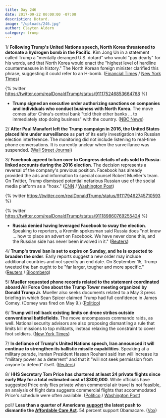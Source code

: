 ```yaml
---
title: Day 246
date: 2017-09-22 00:00:00 -07:00
description: Dotard.
image: "/uploads/246.jpg"
author: Clayton Aldern
category: trump
---
```


1/ **Following Trump's United Nations speech, North Korea threatened to detonate a hydrogen bomb in the Pacific**. Kim Jong Un in a statement called Trump a "mentally deranged U.S. dotard" who would "pay dearly" for his words, and that North Korea would enact the "highest level of hardline countermeasure in history." The North Korean foreign minister clarified this phrase, suggesting it could refer to an H-bomb. ([Financial Times](https://www.ft.com/content/199a98be-9ee0-11e7-8cd4-932067fbf946) / [New York Times](https://www.nytimes.com/2017/09/21/world/asia/kim-trump-rocketman-dotard.html))

{% twitter https://twitter.com/realDonaldTrump/status/911175246853664768
\%}

* **Trump signed an executive order authorizing sanctions on companies and individuals who conduct business with North Korea**. The move comes after China's central bank "told their other banks ... to immediately stop doing business" with the country. ([NBC News](https://www.nbcnews.com/politics/white-house/trump-we-will-be-putting-more-sanctions-north-korea-n803376))

2/ **After Paul Manafort left the Trump campaign in 2016, the United States placed him under surveillance** as part of its early investigation into Russian election interference. The monitoring did not include listening to real-time phone conversations. It is currently unclear when the surveillance was suspended. ([Wall Street Journal](https://www.wsj.com/articles/u-s-monitored-manafort-after-he-left-trump-campaign-1506034258))

3/ **Facebook agreed to turn over to Congress details of ads sold to Russia-linked accounts during the 2016 election**. The decision represents a reversal of the company's previous position. Facebook has already provided the ads and information to special counsel Robert Mueller's team. On Twitter, Trump dismissed potential nefarious Russian use of the social media platform as a "hoax." ([CNN](http://money.cnn.com/2017/09/21/media/mark-zuckerberg-facebook-russian-ads/index.html) / [Washington Post](https://www.washingtonpost.com/business/technology/facebook-to-turn-over-thousands-of-russian-ads-to-congress-reversing-decision/2017/09/21/9790b242-9f00-11e7-9083-fbfddf6804c2_story.html))

{% twitter https://twitter.com/realDonaldTrump/status/911179462745710593
\%}

{% twitter https://twitter.com/realDonaldTrump/status/911189860769255424
\%}

* **Russia denied having leveraged Facebook to sway the election**. Speaking to reporters, a Kremlin spokesman said Russia does "not know ... how to place an advert on Facebook. We have never done this, and the Russian side has never been involved in it." ([Reuters](https://www.reuters.com/article/us-usa-trump-russia-facebook/kremlin-russia-did-not-use-facebook-adverts-to-sway-u-s-election-idUSKCN1BX109))

4/ **Trump's travel ban is set to expire on Sunday, and he is expected to broaden the order**. Early reports suggest a new order may include additional countries and not specify an end date. On September 15, Trump tweeted the ban ought to be "far larger, tougher and more specific." ([Reuters](https://www.reuters.com/article/us-usa-immigration-trump/trump-administration-readies-new-order-to-replace-travel-ban-wsj-idUSKCN1BX1VU) / [Bloomberg](https://www.bloomberg.com/news/articles/2017-09-22/trump-s-travel-ban-decision-could-set-off-new-wave-of-turmoil))

5/ **Mueller requested phone records related to the statement coordinated aboard Air Force One about the Trump Tower meeting organized by Donald Trump Jr.** Mueller also seeks documents related to a May 3 press briefing in which Sean Spicer claimed Trump had full confidence in James Comey. (Comey was fired on May 9.) ([Politico](http://www.politico.com/story/2017/09/21/robert-mueller-trump-russians-air-force-one-statement-242984))

6/ **Trump will roll back existing limits on drone strikes outside conventional battlefields**. The move encompasses commando raids, as well. National security advisors are also proposing dismantling a rule that limits kill missions to top militants, instead relaxing the constraint to cover foot soldiers. ([New York Times](https://www.nytimes.com/2017/09/21/us/politics/trump-drone-strikes-commando-raids-rules.html))

7/ **In defiance of Trump's United Nations speech, Iran announced it will continue to strengthen its ballistic missile capabilities**. Speaking at a military parade, Iranian President Hassan Rouhani said Iran will increase its "military power as a deterrent" and that it "will not seek permission from anyone to defend" itself. ([Reuters](http://www.reuters.com/article/us-iran-military-usa/defying-trump-iran-says-will-boost-missile-capabilities-idUSKCN1BX0J7))

8/ **HHS Secretary Tom Price has chartered at least 24 private flights since early May for a total estimated cost of $300,000**. While officials have suggested Price only flies private when commercial air travel is not feasible, an analysis of flight data suggests commercial flights that accommodated Price's schedule were often available. ([Politico](http://www.politico.com/story/2017/09/21/tom-price-private-charter-plane-flights-242989) / [Washington Post](https://www.washingtonpost.com/national/how-tom-price-decided-chartered-private-jets-were-a-good-use-of-taxpayer-money/2017/09/22/7ca65e7c-9f42-11e7-8ea1-ed975285475e_story.html))

poll/ **Less than a quarter of Americans [support](http://www.savemycare.org/wp-content/uploads/2017/09/NationalResults.pdf) the latest push to dismantle the <a href="{{ site.url }}{{ site.baseurl }}/trump-health-care/">Affordable Care Act</a>**. 54 percent support Obamacare. ([Vox](https://www.vox.com/policy-and-politics/2017/9/22/16349470/polling-graham-cassidy-not-good))
